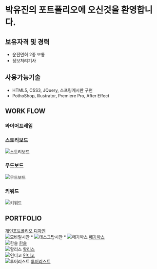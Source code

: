 # 박유진의 포트폴리오에 오신것을 환영합니다.

## 보유자격 및 경력
* 운전면허 2종 보통
* 정보처리기사

## 사용가능기술
* HTML5, CSS3, JQuery, 스프링게시판 구현
* PothoShop, Illustrator, Premiere Pro, After Effect

## WORK FLOW
### 와이어프레임

### 스토리보드
![스토리보드](./images/img01.jpg)
### 무드보드
![무드보드](./images/img02.PNG)
### 키워드
![키워드](./images/img03.jpg)

## PORTFOLIO
[개인포트폴리오 디자인](https://rtt1006-portfolio.github.io/Project-2/)  
![모바일시안](./images/work-flow/portfolio-m.png)
*
![데스크탑시안](./images/work-flow/portfolio-p.png)
*
![메가박스](./images/magabox.png)
[메가박스](https://rtt1006-portfolio.github.io/Megabox/)  
![한솔](./images/hansole.png)
[한솔](https://rtt1006-portfolio.github.io/Hansole/)  
![할리스](./images/hollys.png)
[할리스](https://github.com/rtt1006-portfolio/Hollys)  
![인디고](./images/INDIGO.png)
[인디고](https://rtt1006-portfolio.github.io/Indigo/)  
![투어리스트](./images/tourlist.png)
[투어리스트](https://rtt1006-portfolio.github.io/Tourist/)
